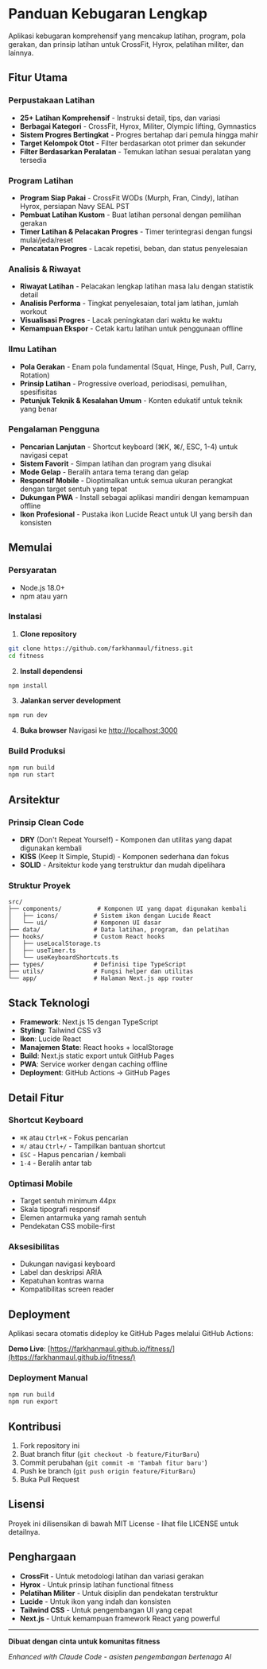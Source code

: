 # Panduan Kebugaran Lengkap

Aplikasi kebugaran komprehensif yang mencakup latihan, program, pola gerakan, dan prinsip latihan untuk CrossFit, Hyrox, pelatihan militer, dan lainnya.

## **Fitur Utama**

### **Perpustakaan Latihan**
- **25+ Latihan Komprehensif** - Instruksi detail, tips, dan variasi
- **Berbagai Kategori** - CrossFit, Hyrox, Militer, Olympic lifting, Gymnastics
- **Sistem Progres Bertingkat** - Progres bertahap dari pemula hingga mahir
- **Target Kelompok Otot** - Filter berdasarkan otot primer dan sekunder
- **Filter Berdasarkan Peralatan** - Temukan latihan sesuai peralatan yang tersedia

### **Program Latihan**
- **Program Siap Pakai** - CrossFit WODs (Murph, Fran, Cindy), latihan Hyrox, persiapan Navy SEAL PST
- **Pembuat Latihan Kustom** - Buat latihan personal dengan pemilihan gerakan
- **Timer Latihan & Pelacakan Progres** - Timer terintegrasi dengan fungsi mulai/jeda/reset
- **Pencatatan Progres** - Lacak repetisi, beban, dan status penyelesaian

### **Analisis & Riwayat**
- **Riwayat Latihan** - Pelacakan lengkap latihan masa lalu dengan statistik detail
- **Analisis Performa** - Tingkat penyelesaian, total jam latihan, jumlah workout
- **Visualisasi Progres** - Lacak peningkatan dari waktu ke waktu
- **Kemampuan Ekspor** - Cetak kartu latihan untuk penggunaan offline

### **Ilmu Latihan**
- **Pola Gerakan** - Enam pola fundamental (Squat, Hinge, Push, Pull, Carry, Rotation)
- **Prinsip Latihan** - Progressive overload, periodisasi, pemulihan, spesifisitas
- **Petunjuk Teknik & Kesalahan Umum** - Konten edukatif untuk teknik yang benar

### **Pengalaman Pengguna**
- **Pencarian Lanjutan** - Shortcut keyboard (⌘K, ⌘/, ESC, 1-4) untuk navigasi cepat
- **Sistem Favorit** - Simpan latihan dan program yang disukai
- **Mode Gelap** - Beralih antara tema terang dan gelap
- **Responsif Mobile** - Dioptimalkan untuk semua ukuran perangkat dengan target sentuh yang tepat
- **Dukungan PWA** - Install sebagai aplikasi mandiri dengan kemampuan offline
- **Ikon Profesional** - Pustaka ikon Lucide React untuk UI yang bersih dan konsisten

## **Memulai**

### Persyaratan
- Node.js 18.0+ 
- npm atau yarn

### Instalasi

1. **Clone repository**
```bash
git clone https://github.com/farkhanmaul/fitness.git
cd fitness
```

2. **Install dependensi**
```bash
npm install
```

3. **Jalankan server development**
```bash
npm run dev
```

4. **Buka browser**
Navigasi ke [http://localhost:3000](http://localhost:3000)

### Build Produksi
```bash
npm run build
npm run start
```

## **Arsitektur**

### Prinsip Clean Code
- **DRY** (Don't Repeat Yourself) - Komponen dan utilitas yang dapat digunakan kembali
- **KISS** (Keep It Simple, Stupid) - Komponen sederhana dan fokus
- **SOLID** - Arsitektur kode yang terstruktur dan mudah dipelihara

### Struktur Proyek
```
src/
├── components/          # Komponen UI yang dapat digunakan kembali
│   ├── icons/          # Sistem ikon dengan Lucide React
│   └── ui/             # Komponen UI dasar
├── data/               # Data latihan, program, dan pelatihan
├── hooks/              # Custom React hooks
│   ├── useLocalStorage.ts
│   ├── useTimer.ts
│   └── useKeyboardShortcuts.ts
├── types/              # Definisi tipe TypeScript
├── utils/              # Fungsi helper dan utilitas
└── app/                # Halaman Next.js app router
```

## **Stack Teknologi**

- **Framework**: Next.js 15 dengan TypeScript
- **Styling**: Tailwind CSS v3
- **Ikon**: Lucide React
- **Manajemen State**: React hooks + localStorage
- **Build**: Next.js static export untuk GitHub Pages
- **PWA**: Service worker dengan caching offline
- **Deployment**: GitHub Actions → GitHub Pages

## **Detail Fitur**

### Shortcut Keyboard
- `⌘K` atau `Ctrl+K` - Fokus pencarian
- `⌘/` atau `Ctrl+/` - Tampilkan bantuan shortcut
- `ESC` - Hapus pencarian / kembali
- `1-4` - Beralih antar tab

### Optimasi Mobile
- Target sentuh minimum 44px
- Skala tipografi responsif
- Elemen antarmuka yang ramah sentuh
- Pendekatan CSS mobile-first

### Aksesibilitas
- Dukungan navigasi keyboard
- Label dan deskripsi ARIA
- Kepatuhan kontras warna
- Kompatibilitas screen reader

## **Deployment**

Aplikasi secara otomatis dideploy ke GitHub Pages melalui GitHub Actions:

**Demo Live**: [https://farkhanmaul.github.io/fitness/](https://farkhanmaul.github.io/fitness/)

### Deployment Manual
```bash
npm run build
npm run export
```

## **Kontribusi**

1. Fork repository ini
2. Buat branch fitur (`git checkout -b feature/FiturBaru`)
3. Commit perubahan (`git commit -m 'Tambah fitur baru'`)
4. Push ke branch (`git push origin feature/FiturBaru`)
5. Buka Pull Request

## **Lisensi**

Proyek ini dilisensikan di bawah MIT License - lihat file LICENSE untuk detailnya.

## **Penghargaan**

- **CrossFit** - Untuk metodologi latihan dan variasi gerakan
- **Hyrox** - Untuk prinsip latihan functional fitness  
- **Pelatihan Militer** - Untuk disiplin dan pendekatan terstruktur
- **Lucide** - Untuk ikon yang indah dan konsisten
- **Tailwind CSS** - Untuk pengembangan UI yang cepat
- **Next.js** - Untuk kemampuan framework React yang powerful

---

**Dibuat dengan cinta untuk komunitas fitness**

*Enhanced with Claude Code - asisten pengembangan bertenaga AI*
<!-- Updated: 2025-05-03 -->

<!-- Updated: 2025-05-05 -->



<!-- Updated: 2025-05-14 -->



<!-- Updated: 2025-05-19 -->


<!-- Updated: 2025-05-25 -->
<!-- Updated: 2025-05-27 -->
<!-- Updated: 2025-05-29 -->

<!-- Updated: 2025-05-31 -->
<!-- Updated: 2025-06-02 -->

<!-- Updated: 2025-06-04 -->

<!-- Updated: 2025-06-07 -->
<!-- Updated: 2025-06-09 -->

<!-- Updated: 2025-06-11 -->
<!-- Updated: 2025-06-13 -->

<!-- Updated: 2025-06-15 -->
<!-- Updated: 2025-06-16 -->

<!-- Updated: 2025-06-21 -->

<!-- Updated: 2025-06-26 -->
<!-- Updated: 2025-06-27 -->
<!-- Updated: 2025-06-28 -->
<!-- Updated: 2025-06-30 -->




<!-- Updated: 2025-07-09 -->
<!-- Updated: 2025-07-10 -->
<!-- Updated: 2025-07-12 -->


<!-- Updated: 2025-07-17 -->


<!-- Updated: 2025-07-21 -->
<!-- Updated: 2025-07-22 -->


<!-- Updated: 2025-07-29 -->
<!-- Updated: 2025-07-31 -->
<!-- Updated: 2025-08-02 -->
<!-- Updated: 2025-08-04 -->






<!-- Updated: 2025-08-15 -->

<!-- Updated: 2025-08-18 -->
<!-- Updated: 2025-08-20 -->

<!-- Updated: 2025-08-23 -->

<!-- Updated: 2025-08-27 -->
<!-- Updated: 2025-08-28 -->



<!-- Updated: 2025-09-04 -->
<!-- Updated: 2025-09-04 -->

<!-- Updated: 2025-09-06 -->



<!-- Updated: 2025-09-12 -->

<!-- Updated: 2025-09-17 -->
<!-- Updated: 2025-09-18 -->
<!-- Updated: 2025-05-02 -->

<!-- Updated: 2025-05-04 -->
<!-- Updated: 2025-05-10 -->

<!-- Updated: 2025-05-13 -->

<!-- Updated: 2025-05-19 -->

<!-- Updated: 2025-05-22 -->
<!-- Updated: 2025-05-24 -->

<!-- Updated: 2025-05-29 -->




<!-- Updated: 2025-06-16 -->


<!-- Updated: 2025-07-01 -->


<!-- Updated: 2025-07-21 -->

<!-- Updated: 2025-07-27 -->

<!-- Updated: 2025-07-29 -->
<!-- Updated: 2025-07-30 -->

<!-- Updated: 2025-08-06 -->



<!-- Updated: 2025-08-15 -->

<!-- Updated: 2025-08-18 -->
<!-- Updated: 2025-08-24 -->


